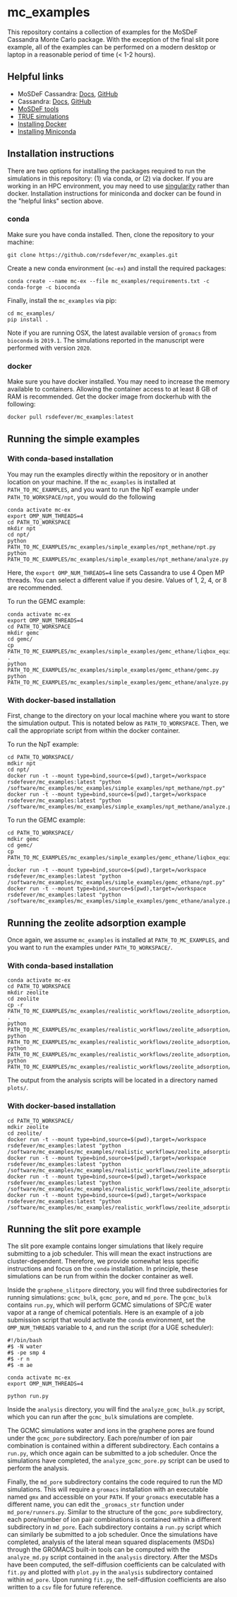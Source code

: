 # mc_examples
This repository contains a collection of examples for the MoSDeF Cassandra Monte Carlo package. With the exception of the final slit pore example, all of the examples can be performed on a modern desktop or laptop in a reasonable period of time (< 1-2 hours).

## Helpful links
* MoSDeF Cassandra: [Docs](https://mosdef-cassandra.readthedocs.io), [GitHub](https://github.com/maginngroup/mosdef_cassandra)
* Cassandra: [Docs](https://cassandra-mc.readthedocs.io), [GitHub](https://github.com/maginngroup/cassandra)
* [MoSDeF tools](https://mosdef.org)
* [TRUE simulations](https://doi.org/10.1080/00268976.2020.1742938)
* [Installing Docker](https://docs.docker.com/get-docker/)
* [Installing Miniconda](https://docs.conda.io/en/latest/miniconda.html)

## Installation instructions

There are two options for installing the packages required to run the simulations in this repository: (1) via conda, or (2) via docker. If you are working in an HPC environment, you may need to use [singularity](https://sylabs.io/docs/#singularity) rather than docker. Installation instructions for miniconda and docker can be found in the "helpful links" section above.

### conda

Make sure you have conda installed. Then, clone the repository to your machine:

```
git clone https://github.com/rsdefever/mc_examples.git
```

Create a new conda environment (``mc-ex``) and install the required packages:

```
conda create --name mc-ex --file mc_examples/requirements.txt -c conda-forge -c bioconda
```

Finally, install the ``mc_examples`` via pip:

```
cd mc_examples/
pip install .
```

Note if you are running OSX, the latest available version of ``gromacs`` from ``bioconda`` is ``2019.1``. The simulations reported in the manuscript were performed with version ``2020``.

### docker

Make sure you have docker installed. You may need to increase the memory available to containers. Allowing the container access to at least 8 GB of RAM is recommended. Get the docker image from dockerhub with the following:

```
docker pull rsdefever/mc_examples:latest
```

## Running the simple examples

### With conda-based installation
You may run the examples directly within the repository or in another location on your machine. If the ``mc_examples`` is installed at ``PATH_TO_MC_EXAMPLES``, and you want to run the NpT example under ``PATH_TO_WORKSPACE/npt``, you would do the following

```
conda activate mc-ex
export OMP_NUM_THREADS=4
cd PATH_TO_WORKSPACE
mkdir npt
cd npt/
python PATH_TO_MC_EXAMPLES/mc_examples/simple_examples/npt_methane/npt.py
python PATH_TO_MC_EXAMPLES/mc_examples/simple_examples/npt_methane/analyze.py
```

Here, the ``export OMP_NUM_THREADS=4`` line sets Cassandra to use 4 Open MP threads. You can select a different value if you desire. Values of 1, 2, 4, or 8 are recommended.

To run the GEMC example:

```
conda activate mc-ex
export OMP_NUM_THREADS=4
cd PATH_TO_WORKSPACE
mkdir gemc
cd gemc/
cp PATH_TO_MC_EXAMPLES/mc_examples/simple_examples/gemc_ethane/liqbox_equil.gro .
python PATH_TO_MC_EXAMPLES/mc_examples/simple_examples/gemc_ethane/gemc.py
python PATH_TO_MC_EXAMPLES/mc_examples/simple_examples/gemc_ethane/analyze.py
```

### With docker-based installation

First, change to the directory on your local machine where you want to store the simulation output. This is notated below as ``PATH_TO_WORKSPACE``. Then, we call the appropriate script from within the docker container.

To run the NpT example:

```
cd PATH_TO_WORKSPACE/
mdkir npt
cd npt/
docker run -t --mount type=bind,source=$(pwd),target=/workspace rsdefever/mc_examples:latest "python /software/mc_examples/mc_examples/simple_examples/npt_methane/npt.py"
docker run -t --mount type=bind,source=$(pwd),target=/workspace rsdefever/mc_examples:latest "python /software/mc_examples/mc_examples/simple_examples/npt_methane/analyze.py"
```

To run the GEMC example:

```
cd PATH_TO_WORKSPACE/
mdkir gemc
cd gemc/
cp PATH_TO_MC_EXAMPLES/mc_examples/simple_examples/gemc_ethane/liqbox_equil.gro .
docker run -t --mount type=bind,source=$(pwd),target=/workspace rsdefever/mc_examples:latest "python /software/mc_examples/mc_examples/simple_examples/gemc_ethane/npt.py"
docker run -t --mount type=bind,source=$(pwd),target=/workspace rsdefever/mc_examples:latest "python /software/mc_examples/mc_examples/simple_examples/gemc_ethane/analyze.py"
```


## Running the zeolite adsorption example

Once again, we assume ``mc_examples`` is installed at ``PATH_TO_MC_EXAMPLES``, and you want to run the examples under ``PATH_TO_WORKSPACE/``.

### With conda-based installation

```
conda activate mc-ex
cd PATH_TO_WORKSPACE
mkdir zeolite
cd zeolite
cp -r PATH_TO_MC_EXAMPLES/mc_examples/realistic_workflows/zeolite_adsorption/resources .
python PATH_TO_MC_EXAMPLES/mc_examples/realistic_workflows/zeolite_adsorption/run_fluid.py
python PATH_TO_MC_EXAMPLES/mc_examples/realistic_workflows/zeolite_adsorption/analyze_fluid.py
python PATH_TO_MC_EXAMPLES/mc_examples/realistic_workflows/zeolite_adsorption/run_adsorption.py
python PATH_TO_MC_EXAMPLES/mc_examples/realistic_workflows/zeolite_adsorption/analyze_adsorption.py
```

The output from the analysis scripts will be located in a directory named ``plots/``.

### With docker-based installation

```
cd PATH_TO_WORKSPACE/
mdkir zeolite
cd zeolite/
docker run -t --mount type=bind,source=$(pwd),target=/workspace rsdefever/mc_examples:latest "python /software/mc_examples/mc_examples/realistic_workflows/zeolite_adsorption/run_fluid.py"
docker run -t --mount type=bind,source=$(pwd),target=/workspace rsdefever/mc_examples:latest "python /software/mc_examples/mc_examples/realistic_workflows/zeolite_adsorption/analyze_fluid.py"
docker run -t --mount type=bind,source=$(pwd),target=/workspace rsdefever/mc_examples:latest "python /software/mc_examples/mc_examples/realistic_workflows/zeolite_adsorption/run_adsorption.py"
docker run -t --mount type=bind,source=$(pwd),target=/workspace rsdefever/mc_examples:latest "python /software/mc_examples/mc_examples/realistic_workflows/zeolite_adsorption/analyze_adsorption.py"
```

## Running the slit pore example

The slit pore example contains longer simulations that likely require submitting to a job scheduler. This will mean the exact instructions are cluster-dependent. Therefore, we provide somewhat less specific instructions and focus on the `conda` installation. In principle, these simulations can be run from within the docker container as well.

Inside the `graphene_slitpore` directory, you will find three subdirectories for running simulations: `gcmc_bulk`, `gcmc_pore`, and `md_pore`. The `gcmc_bulk` contains `run.py`, which will perform GCMC simulations of SPC/E water vapor at a range of chemical potentials. Here is an example of a job submission script that would activate the `conda` environment, set the `OMP_NUM_THREADS` variable to `4`, and run the script (for a UGE scheduler):

```
#!/bin/bash
#$ -N water
#$ -pe smp 4
#$ -r n
#$ -m ae

conda activate mc-ex
export OMP_NUM_THREADS=4

python run.py
```

Inside the `analysis` directory, you will find the `analyze_gcmc_bulk.py` script, which you can run after the `gcmc_bulk` simulations are complete.

The GCMC simulations water and ions in the graphene pores are found under the `gcmc_pore` subdirectory. Each pore/number of ion pair combination is contained within a different subdirectory. Each contains a `run.py`, which once again can be submitted to a job scheduler. Once the simulations have completed, the `analyze_gcmc_pore.py` script can be used to perform the analysis.

Finally, the `md_pore` subdirectory contains the code required to run the MD simulations. This will require a `gromacs` installation with an executable named `gmx` and accessible on your `PATH`. If your `gromacs` executable has a different name, you can edit the `_gromacs_str` function under `md_pore/runners.py`.  Similar to the structure of the `gcmc_pore` subdirectory, each pore/number of ion pair combinations is contained within a different subdirectory in `md_pore`.  Each subdirectory contains a `run.py` script which can similarly be submitted to a job scheduler.  Once the simulations have completed, analysis of the lateral mean squared displacements (MSDs) through the GROMACS built-in tools can be computed with the `analyze_md.py` script contained in the `analysis` directory.  After the MSDs have been computed, the self-diffusion coefficients can be calculated with `fit.py` and plotted with `plot.py` in the `analysis` subdirectory contained within `md_pore`.  Upon running `fit.py`, the self-diffusion coefficients are also written to a `csv` file for future reference.
